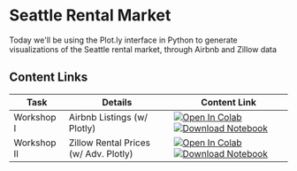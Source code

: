 # Seattle Rental Market

Today we'll be using the Plot.ly interface in Python to generate visualizations of the Seattle rental market, through Airbnb and Zillow data

## Content Links
| **Task**    | Details               | Content Link     |
| ----------- | --------------------- | ---------------- |
| Workshop I| Airbnb Listings (w/ Plotly) | [![Open In Colab](https://colab.research.google.com/assets/colab-badge.svg)](https://colab.research.google.com/github/ishaandey/node/blob/master/week-4/workshop/plotly_basics_key.ipynb)  [![Download Notebook](https://files.christianfjung.com/buttons/DownloadIpynb.svg)](https://files.node.ishaandey.com/week-4/workshop/plotly_basics_key.ipynb) |
| Workshop II| Zillow Rental Prices (w/ Adv. Plotly) | [![Open In Colab](https://colab.research.google.com/assets/colab-badge.svg)](https://colab.research.google.com/github/ishaandey/node/blob/master/week-4/workshop/plotly_adv_key.ipynb)  [![Download Notebook](https://files.christianfjung.com/buttons/DownloadIpynb.svg)](https://files.node.ishaandey.com/week-4/workshop/plotly_adv_key.ipynb) |